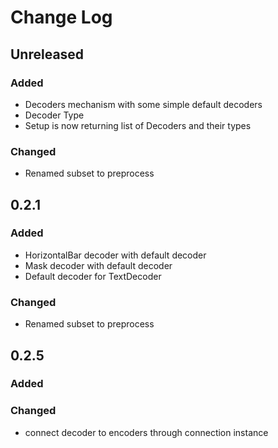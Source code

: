 # Change Log

## Unreleased

### Added

* Decoders mechanism with some simple default decoders
* Decoder Type
* Setup is now returning list of Decoders and their types

### Changed

* Renamed subset to preprocess


## 0.2.1

### Added

* HorizontalBar decoder with default decoder
* Mask decoder with default decoder
* Default decoder for TextDecoder

### Changed

* Renamed subset to preprocess

## 0.2.5

### Added

### Changed

* connect decoder to encoders through connection instance

